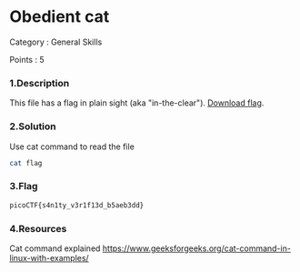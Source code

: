 # Obedient cat
Category : General Skills

Points : 5

### 1.Description
This file has a flag in plain sight (aka "in-the-clear"). [Download flag](https://mercury.picoctf.net/static/217686fc11d733b80be62dcfcfca6c75/flag).

### 2.Solution

Use cat command to read the file

```bash
cat flag
```

### 3.Flag

```bash
picoCTF{s4n1ty_v3r1f13d_b5aeb3dd}
```

### 4.Resources

Cat command explained
https://www.geeksforgeeks.org/cat-command-in-linux-with-examples/
